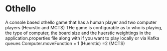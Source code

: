 # Othello

A console based othello game that has a human player and two computer players (Heurstic and MCTS) THe game is configurable as to who is playing, the type of computer, the board size and the huerstic weightings in the application.properties file along with if you want to play locally or via Kafka queues Computer.moveFunction = 1 (Huerstic) =2 (MCTS)
